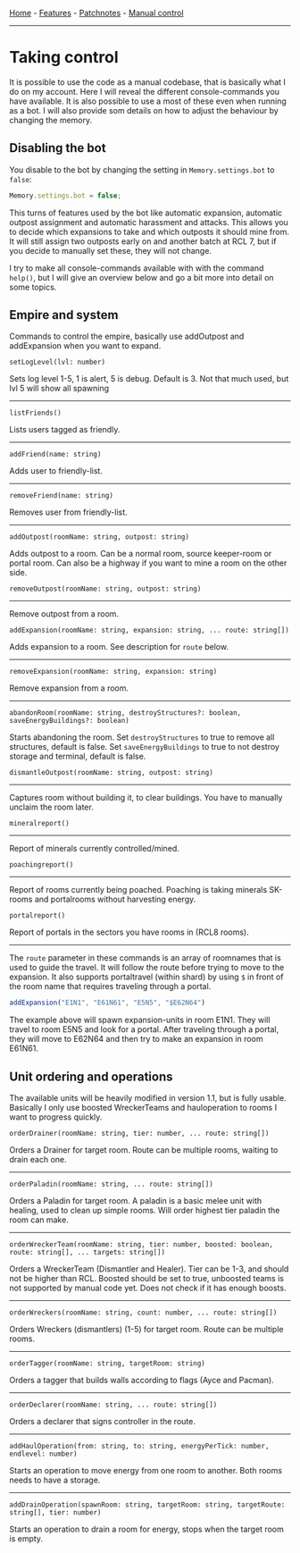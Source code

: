 [Home](index.md) - [Features](features.md) - [Patchnotes](patchnotes.md) - [Manual control](console.md)

---

# Taking control

It is possible to use the code as a manual codebase, that is basically what I do on my account. Here I will reveal the different console-commands you have available. It is also possible to use a most of these even when running as a bot. I will also provide som details on how to adjust the behaviour by changing the memory.

## Disabling the bot

You disable to the bot by changing the setting in `Memory.settings.bot` to `false`:

```javascript
Memory.settings.bot = false;
```

This turns of features used by the bot like automatic expansion, automatic outpost assignment and automatic harassment and attacks. This allows you to decide which expansions to take and which outposts it should mine from. It will still assign two outposts early on and another batch at RCL 7, but if you decide to manually set these, they will not change.

I try to make all console-commands available with with the command `help()`, but I will give an overview below and go a bit more into detail on some topics.

## Empire and system

Commands to control the empire, basically use addOutpost and addExpansion when you want to expand.

```setLogLevel(lvl: number)```

Sets log level 1-5, 1 is alert, 5 is debug. Default is 3. Not that much used, but lvl 5 will show all spawning

---

```listFriends()```

Lists users tagged as friendly.

---

```addFriend(name: string)```

Adds user to friendly-list.

---

```removeFriend(name: string)```

Removes user from friendly-list.

---

```addOutpost(roomName: string, outpost: string)```

Adds outpost to a room. Can be a normal room, source keeper-room or portal room. Can also be a highway if you want to mine a room on the other side.

```removeOutpost(roomName: string, outpost: string)```

---

Remove outpost from a room.

```addExpansion(roomName: string, expansion: string, ... route: string[])```

Adds expansion to a room. See description for `route` below.

---

```removeExpansion(roomName: string, expansion: string)```

Remove expansion from a room.

---

```abandonRoom(roomName: string, destroyStructures?: boolean, saveEnergyBuildings?: boolean)```

Starts abandoning the room. Set `destroyStructures` to true to remove all structures, default is false. Set `saveEnergyBuildings` to true to not destroy storage and terminal, default is false.

```dismantleOutpost(roomName: string, outpost: string)```

---

Captures room without building it, to clear buildings. You have to manually unclaim the room later.

```mineralreport()```

---

Report of minerals currently controlled/mined.

```poachingreport()```

---

Report of rooms currently being poached. Poaching is taking minerals SK-rooms and portalrooms without harvesting energy.

```portalreport()```

Report of portals in the sectors you have rooms in (RCL8 rooms).

---

The `route` parameter in these commands is an array of roomnames that is used to guide the travel. It will follow the route before trying to move to the expansion. It also supports portaltravel (within shard) by using `$` in front of the room name that requires traveling through a portal.
```javascript
addExpansion("E1N1", "E61N61", "E5N5", "$E62N64")
```
The example above will spawn expansion-units in room E1N1. They will travel to room E5N5 and look for a portal. After traveling through a portal, they will move to E62N64 and then try to make an expansion in room E61N61.

## Unit ordering and operations

The available units will be heavily modified in version 1.1, but is fully usable. Basically I only use boosted WreckerTeams and hauloperation to rooms I want to progress quickly.

```orderDrainer(roomName: string, tier: number, ... route: string[])```

Orders a Drainer for target room. Route can be multiple rooms, waiting to drain each one.

---

```orderPaladin(roomName: string, ... route: string[])```

Orders a Paladin for target room. A paladin is a basic melee unit with healing, used to clean up simple rooms. Will order highest tier paladin the room can make.

---

```orderWreckerTeam(roomName: string, tier: number, boosted: boolean, route: string[], ... targets: string[])```

Orders a WreckerTeam (Dismantler and Healer). Tier can be 1-3, and should not be higher than RCL. Boosted should be set to true, unboosted teams is not supported by manual code yet. Does not check if it has enough boosts.

---

```orderWreckers(roomName: string, count: number, ... route: string[])```

Orders Wreckers (dismantlers) (1-5) for target room. Route can be multiple rooms.

---

```orderTagger(roomName: string, targetRoom: string)```

Orders a tagger that builds walls according to flags (Ayce and Pacman).

---

```orderDeclarer(roomName: string, ... route: string[])```

Orders a declarer that signs controller in the route.

---

```addHaulOperation(from: string, to: string, energyPerTick: number, endlevel: number)```

Starts an operation to move energy from one room to another. Both rooms needs to have a storage.

---

```addDrainOperation(spawnRoom: string, targetRoom: string, targetRoute: string[], tier: number)```

Starts an operation to drain a room for energy, stops when the target room is empty.
